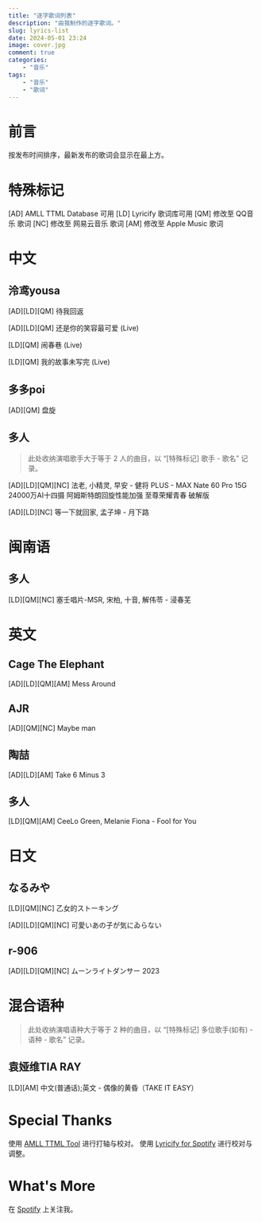 ```yaml
---
title: "逐字歌词列表"
description: "由我制作的逐字歌词。"
slug: lyrics-list
date: 2024-05-01 23:24
image: cover.jpg
comment: true
categories:
    - "音乐"
tags:
    - "音乐"
    - "歌词"
---
```


# 前言

按发布时间排序，最新发布的歌词会显示在最上方。

<!-- more -->

# 特殊标记

[AD] AMLL TTML Database 可用
[LD] Lyricify 歌词库可用
[QM] 修改至 QQ音乐 歌词
[NC] 修改至 网易云音乐 歌词
[AM] 修改至 Apple Music 歌词

# 中文

## 泠鸢yousa

[AD][LD][QM] 待我回返

[AD][LD][QM] 还是你的笑容最可爱 (Live)

[LD][QM] 闹春巷 (Live)

[LD][QM] 我的故事未写完 (Live)

## 多多poi

[AD][QM] 盘旋

## 多人

> 此处收纳演唱歌手大于等于 2 人的曲目，以 “[特殊标记] 歌手 - 歌名” 记录。

[AD][LD][QM][NC] 法老, 小精灵, 早安 - 健将 PLUS - MAX Nate 60 Pro 15G 24000万AI十四摄 阿姆斯特朗回旋性能加强 至尊荣耀青春 破解版

[AD][LD][NC] 等一下就回家, 孟子坤 - 月下路

# 闽南语

## 多人

[LD][QM][NC] 塞壬唱片-MSR, 宋柏, 十音, 解伟苓 - 浸春芜

# 英文

## Cage The Elephant

[AD][LD][QM][AM] Mess Around

## AJR

[AD][QM][NC] Maybe man

## 陶喆

[AD][LD][AM] Take 6 Minus 3

## 多人

[LD][QM][AM] CeeLo Green, Melanie Fiona - Fool for You

# 日文

## なるみや

[LD][QM][NC] 乙女的ストーキング

[AD][LD][QM][NC] 可愛いあの子が気にゐらない

## r-906

[AD][LD][QM][NC] ムーンライトダンサー 2023

# 混合语种

> 此处收纳演唱语种大于等于 2 种的曲目，以 “[特殊标记] 多位歌手(如有) - 语种 - 歌名” 记录。

## 袁娅维TIA RAY

[LD][AM] 中文(普通话);英文 - 偶像的黄昏（TAKE IT EASY）

# Special Thanks

使用 [AMLL TTML Tool](https://steve-xmh.github.io/amll-ttml-tool/) 进行打轴与校对。
使用 [Lyricify for Spotify](https://github.com/WXRIW/Lyricify-App) 进行校对与调整。

# What's More

在 [Spotify](https://open.spotify.com/user/31n7vola2323vq4eoyrwc2quafj4?si=03fee8e3164149ea) 上关注我。